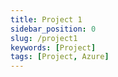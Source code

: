```yaml
---
title: Project 1
sidebar_position: 0
slug: /project1
keywords: [Project]
tags: [Project, Azure]
---
```



